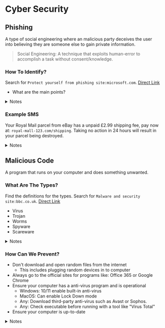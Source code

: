 # Cyber Security

## Phishing
A type of social engineering where an malicious party deceives the user into believing they are someone else to gain private information.

> Social Engineering: A technique that exploits human-error to accomplish a task without consent/knowledge.

### How To Identify?
Search for `Protect yourself from phishing site:microsoft.com`. [Direct Link](https://support.microsoft.com/en-us/windows/protect-yourself-from-phishing-0c7ea947-ba98-3bd9-7184-430e1f860a44)

- What are the main points?

<details>
<summary>Notes</summary>

- Call To Action (create urgency)
- Poor spelling and grammar
- Generic greetings
- Odd email domains
- Links or Attachments

</details>

### Example SMS
Your Royal Mail parcel from eBay has a unpaid £2.99 shipping fee, pay now at: `royal-mall-123.com/shipping`. Taking no action in 24 hours will result in your parcel being destroyed.

<details>
<summary>Notes</summary>

Q: What's wrong with this message?

A:
- Link is not the Royal Mail site.
- Royal mail does not request payment via text

Q: How do they convince you to act without thinking?

A:
- Uses urgency of the parcel being destroyed

Q: What private information may be gathered?

A:
- Card Details
- Address
- Name

</details>


## Malicious Code
A program that runs on your computer and does something unwanted.

### What Are The Types?
Find the definitions for the types. Search for `Malware and security site:bbc.co.uk`. [Direct Link](https://www.bbc.co.uk/bitesize/guides/zrtrd2p/revision/3)

- Virus
- Trojan
- Worms
- Spyware
- Scareware


<details>
<summary>Notes</summary>

- Virus - Harms your computer by altering or deleting files
- Trojan - Gives unauthorized access to computer
- Worms - Self replicate
- Spyware - Collects information and sends to a third-party
- Scareware - Tricks you into buying software or service

</details>

### How Can We Prevent?
- Don't download and open random files from the internet
    - This includes plugging random devices in to computer
- Always go to the official sites for programs like: Office 365 or Google Chrome
- Ensure your computer has a anti-virus program and is operational
    - Windows: 10/11 enable built-in anti-virus
    - MacOS: Can enable Lock Down mode
    - Any: Download third-party anti-virus such as Avast or Sophos.
    - Any: Check executable before running with a tool like "Virus Total"
- Ensure your computer is up-to-date

<details>
<summary>Notes</summary>

Q: What does an anti-virus do?

</details>
